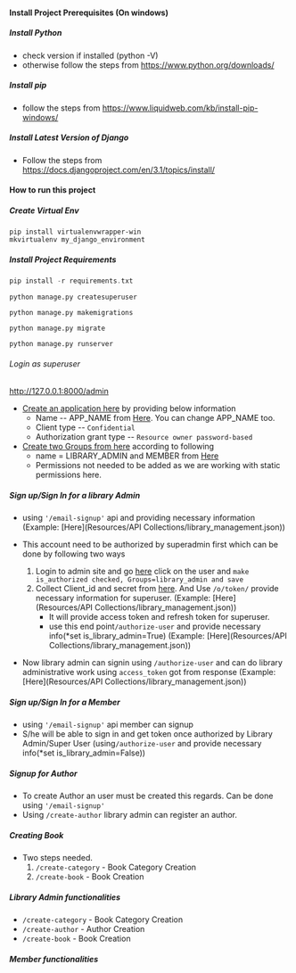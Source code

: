 #### Install Project Prerequisites (On windows)
##### Install Python
- check version if installed (python -V)
- otherwise follow the steps from https://www.python.org/downloads/

##### Install pip
- follow the steps from https://www.liquidweb.com/kb/install-pip-windows/

##### Install Latest Version of Django
- Follow the steps from https://docs.djangoproject.com/en/3.1/topics/install/

#### How to run this project
##### Create Virtual Env 
```
pip install virtualenvwrapper-win
mkvirtualenv my_django_environment
```

##### Install Project Requirements
```a
pip install -r requirements.txt
```

```
python manage.py createsuperuser
```

```
python manage.py makemigrations
```

```
python manage.py migrate
```

```
python manage.py runserver
```

###### Login as superuser
http://127.0.0.1:8000/admin

- [Create an application here](http://127.0.0.1:8000/o/applications/) by providing below information
    - Name -- APP_NAME from [Here](library_management/config.py). You can change APP_NAME too.
    - Client type -- ```Confidential```
    - Authorization grant type -- ```Resource owner password-based```
- [Create two Groups from here](http://127.0.0.1:8000/admin/auth/group/add/) according to following
    - name = LIBRARY_ADMIN and MEMBER from [Here](library_management/config.py)
    - Permissions not needed to be added as we are working with static permissions here.
    

##### Sign up/Sign In for a library Admin
- using ```'/email-signup'``` api and providing necessary information (Example: [Here](Resources/API Collections/library_management.json))
- This account need to be authorized by superadmin first which can be done by following two ways
    1. Login to admin site and go [here](http://127.0.0.1:8000/admin/users/profile/) click on the user and ```make is_authorized checked, Groups=library_admin and save```
    2. Collect Client_id and secret from [here](http://127.0.0.1:8000/o/applications). And Use ```/o/token/``` provide necessary information for superuser. (Example: [Here](Resources/API Collections/library_management.json))
        - It will provide access token and refresh token for superuser.
        - use this end point```/authorize-user``` and provide necessary info(*set is_library_admin=True) (Example: [Here](Resources/API Collections/library_management.json))

- Now library admin can signin using ```/authorize-user``` and can do library administrative work using ```access_token``` got from response (Example: [Here](Resources/API Collections/library_management.json))

##### Sign up/Sign In for a Member
- using ```'/email-signup'``` api member can signup
- S/he will be able to sign in and get token once authorized by Library Admin/Super User (using```/authorize-user``` and provide necessary info(*set is_library_admin=False))

##### Signup for Author
- To create Author an user must be created this regards. Can be done using ```'/email-signup'```
- Using ```/create-author``` library admin can register an author.

##### Creating Book
- Two steps needed.
    1. ```/create-category``` - Book Category Creation
    2. ```/create-book``` - Book Creation

##### Library Admin functionalities
- ```/create-category``` - Book Category Creation
- ```/create-author``` - Author Creation
- ```/create-book``` - Book Creation

##### Member functionalities
